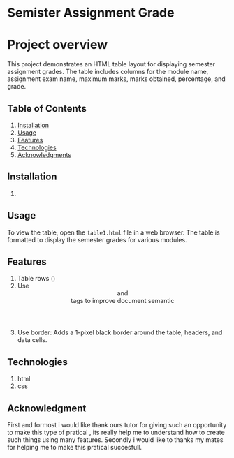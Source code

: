 # Semister Assignment Grade

# Project overview
This project demonstrates an HTML table layout for displaying semester assignment grades. The table includes columns for the module name, assignment exam name, maximum marks, marks obtained, percentage, and grade.

## Table of Contents

1. [Installation](#installation)
2. [Usage](#usage)
3. [Features](#features)
4. [Technologies](#technologies)
5. [Acknowledgments](#acknowledgments)

## Installation
1.

## Usage
To view the table, open the `table1.html` file in a web browser. The table is formatted to display the semester grades for various modules.


## Features
1. Table rows (<tr>)
2. Use <header> and <main> tags to improve document semantic
3. Use border: Adds a 1-pixel black border around the table, headers, and data cells.

## Technologies 
1. html
2. css

## Acknowledgment
First and formost i would like thank ours tutor for giving such an opportunity to make this type of pratical , its really help me to understand how to create such things using many features. Secondly i would like to thanks my mates for helping me to make this pratical succesfull.



